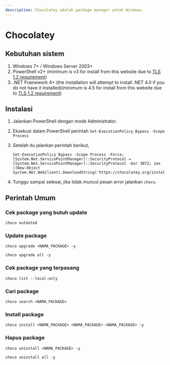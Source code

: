 ```yaml
---
description: Chocolatey adalah package manager untuk Windows.
---
```


# Chocolatey

## Kebutuhan sistem

1. Windows 7+ / Windows Server 2003+
2. PowerShell v2+ \(minimum is v3 for install from this website due to [TLS 1.2 requirement](https://chocolatey.org/blog/remove-support-for-old-tls-versions)\)
3. .NET Framework 4+ \(the installation will attempt to install .NET 4.0 if you do not have it installed\)\(minimum is 4.5 for install from this website due to [TLS 1.2 requirement](https://chocolatey.org/blog/remove-support-for-old-tls-versions)\)

## Instalasi

1. Jalankan PowerShell dengan mode Administrator.
2. Eksekusi dalam PowerShell perintah `Set-ExecutionPolicy Bypass -Scope Process`
3. Setelah itu jalankan perintah berikut,

   ```text
   Set-ExecutionPolicy Bypass -Scope Process -Force; [System.Net.ServicePointManager]::SecurityProtocol = [System.Net.ServicePointManager]::SecurityProtocol -bor 3072; iex ((New-Object System.Net.WebClient).DownloadString('https://chocolatey.org/install.ps1'))
   ```

4. Tunggu sampai selesai, jika tidak muncul pesan error jalankan `choco`.

## Perintah Umum

### Cek package yang butuh update

```text
choco outdated
```

### Update package

```text
choco upgrade <NAMA_PACKAGE> -y
```

```text
choco upgrade all -y
```

### Cek package yang terpasang

```text
choco list --local-only
```

### Cari package

```text
choco search <NAMA_PACKAGE>
```

### Install package

```text
choco install <NAMA_PACKAGE> <NAMA_PACKAGE> <NAMA_PACKAGE> -y
```

### Hapus package

```text
choco uninstall <NAMA_PACKAGE> -y
```

```text
choco uninstall all -y
```

